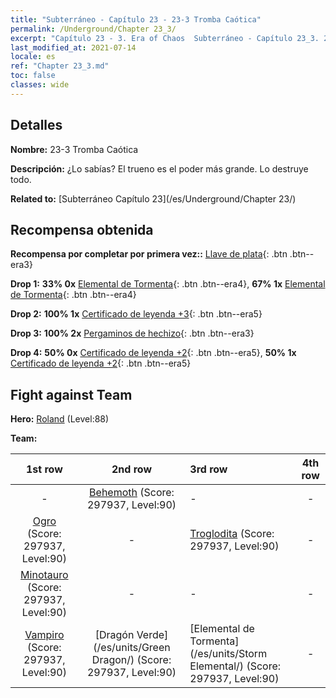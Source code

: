 ```yaml
---
title: "Subterráneo - Capítulo 23 - 23-3 Tromba Caótica"
permalink: /Underground/Chapter 23_3/
excerpt: "Capítulo 23 - 3. Era of Chaos  Subterráneo - Capítulo 23_3. 23-3 Tromba Caótica"
last_modified_at: 2021-07-14
locale: es
ref: "Chapter 23_3.md"
toc: false
classes: wide
---
```


## Detalles

 **Nombre:** 23-3 Tromba Caótica

 **Descripción:** ¿Lo sabías? El trueno es el poder más grande. Lo destruye todo.

 **Related to:** [Subterráneo Capítulo 23](/es/Underground/Chapter 23/)

## Recompensa obtenida

 **Recompensa por completar por primera vez::** [Llave de plata](/ItemsES/con_693/){: .btn .btn--era3}

 **Drop 1:** **33% 0x** [Elemental de Tormenta](/ItemsES/unt_263/){: .btn .btn--era4}, **67% 1x** [Elemental de Tormenta](/ItemsES/unt_263/){: .btn .btn--era4}

 **Drop 2:** **100% 1x** [Certificado de leyenda +3](/ItemsES/mat_88/){: .btn .btn--era5}

 **Drop 3:** **100% 2x** [Pergaminos de hechizo](/ItemsES/con_694/){: .btn .btn--era3}

 **Drop 4:** **50% 0x** [Certificado de leyenda +2](/ItemsES/mat_81/){: .btn .btn--era5}, **50% 1x** [Certificado de leyenda +2](/ItemsES/mat_81/){: .btn .btn--era5}


## Fight against Team
 **Hero:** [Roland](/es/heroes/Roland/) (Level:88)

 **Team:**


  | 1st row | 2nd row | 3rd row | 4th row |
  |:----:|:----:|:----|:----:|
  | - | [Behemoth](/es/units/Behemoth/) (Score: 297937, Level:90)  | - | - |
  | [Ogro](/es/units/Ogre/) (Score: 297937, Level:90)  | - | [Troglodita](/es/units/Troglodyte/) (Score: 297937, Level:90)  | - |
  | [Minotauro](/es/units/Minotaur/) (Score: 297937, Level:90)  | - | - | - |
  | [Vampiro](/es/units/Vampire/) (Score: 297937, Level:90)  | [Dragón Verde](/es/units/Green Dragon/) (Score: 297937, Level:90)  | [Elemental de Tormenta](/es/units/Storm Elemental/) (Score: 297937, Level:90)  | - |



